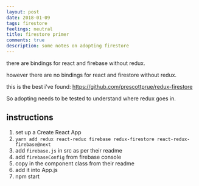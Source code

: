 ```yaml
---
layout: post
date: 2018-01-09
tags: firestore
feelings: neutral
title: firestore primer
comments: true
description: some notes on adopting firestore
---
```


there are bindings for react and firebase without redux.

however there are no bindings for react and firestore without redux. 

this is the best i've found: <https://github.com/prescottprue/redux-firestore>

So adopting needs to be tested to understand where redux goes in.

## instructions

1. set up a Create React App
2. `yarn add redux react-redux firebase redux-firestore react-redux-firebase@next`
3. add `firebase.js` in src as per their readme
4. add `firebaseConfig` from firebase console
5. copy in the component class from their readme
6. add it into App.js
7. npm start
